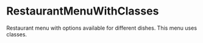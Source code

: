 # RestaurantMenuWithClasses
Restaurant menu with options available for different dishes. This menu uses classes.
